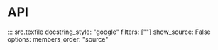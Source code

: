 API
===

::: src.texfile
    docstring_style: "google"
    filters: [""]
    show_source: False
    options:
        members_order: "source"
    